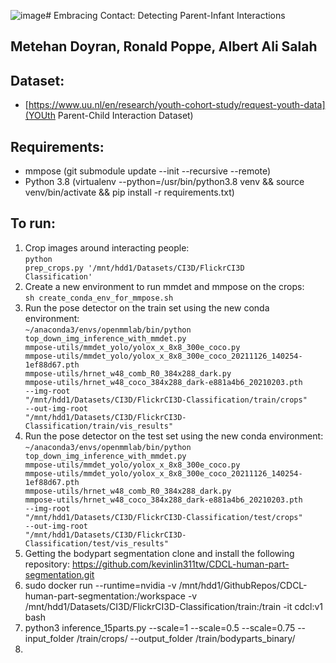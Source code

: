 ![image](https://github.com/dmetehan/DyadicContactDetector/assets/53035260/283d286b-9624-4c76-84a9-87ef23681a82)# Embracing Contact: Detecting Parent-Infant Interactions
## Metehan Doyran, Ronald Poppe, Albert Ali Salah

## Dataset:
* [https://www.uu.nl/en/research/youth-cohort-study/request-youth-data](YOUth Parent-Child Interaction Dataset)

## Requirements:
* mmpose (git submodule update --init --recursive --remote)
* Python 3.8 (virtualenv --python=/usr/bin/python3.8 venv && source venv/bin/activate && pip install -r requirements.txt)

## To run:
1. Crop images around interacting people:<br>
<code>python prep_crops.py '/mnt/hdd1/Datasets/CI3D/FlickrCI3D Classification'</code>
2. Create a new environment to run mmdet and mmpose on the crops:<br>
<code>sh create_conda_env_for_mmpose.sh</code>
3. Run the pose detector on the train set using the new conda environment:<br>
<code>~/anaconda3/envs/openmmlab/bin/python top_down_img_inference_with_mmdet.py mmpose-utils/mmdet_yolo/yolox_x_8x8_300e_coco.py mmpose-utils/mmdet_yolo/yolox_x_8x8_300e_coco_20211126_140254-1ef88d67.pth mmpose-utils/hrnet_w48_comb_R0_384x288_dark.py mmpose-utils/hrnet_w48_coco_384x288_dark-e881a4b6_20210203.pth --img-root "/mnt/hdd1/Datasets/CI3D/FlickrCI3D-Classification/train/crops" --out-img-root "/mnt/hdd1/Datasets/CI3D/FlickrCI3D-Classification/train/vis_results"</code>
4. Run the pose detector on the test set using the new conda environment:<br>
<code>~/anaconda3/envs/openmmlab/bin/python top_down_img_inference_with_mmdet.py mmpose-utils/mmdet_yolo/yolox_x_8x8_300e_coco.py mmpose-utils/mmdet_yolo/yolox_x_8x8_300e_coco_20211126_140254-1ef88d67.pth mmpose-utils/hrnet_w48_comb_R0_384x288_dark.py mmpose-utils/hrnet_w48_coco_384x288_dark-e881a4b6_20210203.pth --img-root "/mnt/hdd1/Datasets/CI3D/FlickrCI3D-Classification/test/crops" --out-img-root "/mnt/hdd1/Datasets/CI3D/FlickrCI3D-Classification/test/vis_results"</code>
5. Getting the bodypart segmentation clone and install the following repository: https://github.com/kevinlin311tw/CDCL-human-part-segmentation.git
6. sudo docker run --runtime=nvidia -v /mnt/hdd1/GithubRepos/CDCL-human-part-segmentation:/workspace -v /mnt/hdd1/Datasets/CI3D/FlickrCI3D-Classification/train:/train -it cdcl:v1 bash
7. python3 inference_15parts.py --scale=1 --scale=0.5 --scale=0.75 --input_folder /train/crops/ --output_folder /train/bodyparts_binary/
8. 
